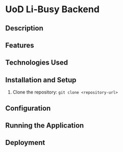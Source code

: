 # UoD Li-Busy Backend

## Description

## Features

## Technologies Used

## Installation and Setup
1. Clone the repository:
`git clone <repository-url>`


## Configuration

## Running the Application

## Deployment
